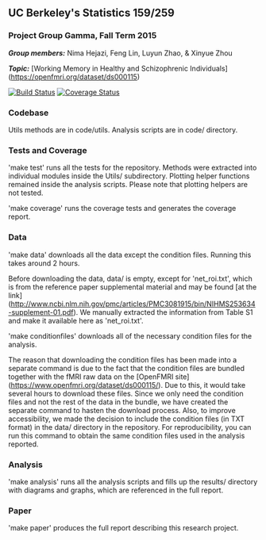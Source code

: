## UC Berkeley's Statistics 159/259
### Project Group Gamma, Fall Term 2015 

_**Group members:**_ Nima Hejazi, Feng Lin, Luyun Zhao, & Xinyue Zhou

_**Topic:**_ [Working Memory in Healthy and Schizophrenic Individuals] (https://openfmri.org/dataset/ds000115)

[![Build Status](https://travis-ci.org/berkeley-stat159/project-gamma.svg?branch=master)](https://travis-ci.org/berkeley-stat159/project-gamma?branch=master)
[![Coverage Status](https://coveralls.io/repos/berkeley-stat159/project-gamma/badge.svg?branch=master)](https://coveralls.io/r/berkeley-stat159/project-gamma?branch=master)

### Codebase 

Utils methods are in code/utils. Analysis scripts are in code/ directory. 

### Tests and Coverage

'make test' runs all the tests for the repository. Methods were extracted into individual modules inside the Utils/ subdirectory. Plotting helper functions remained inside the analysis scripts. Please note that plotting helpers are not tested.

'make coverage' runs the coverage tests and generates the coverage report.

### Data

'make data' downloads all the data except the condition files. Running this takes around 2 hours. 

Before downloading the data, data/ is empty, except for 'net_roi.txt', which is from the reference paper supplemental material and may be found [at the link] (http://www.ncbi.nlm.nih.gov/pmc/articles/PMC3081915/bin/NIHMS253634-supplement-01.pdf). We manually extracted the information from Table S1 and make it available here as 'net_roi.txt'.

'make conditionfiles' downloads all of the necessary condition files for the analysis.

The reason that downloading the condition files has been made into a separate command is due to the fact that the condition files are bundled together with the fMRI raw data on the [OpenFMRI site] (https://www.openfmri.org/dataset/ds000115/). Due to this, it would take several hours to download these files. Since we only need the condition files and not the rest of the data in the bundle, we have created the separate command to hasten the download process. Also, to improve accessibility, we made the decision to include the condition files (in TXT format) in the data/ directory in the repository. For reproducibility, you can run this command to obtain the same condition files used in the analysis reported.

### Analysis

'make analysis' runs all the analysis scripts and fills up the results/ directory with diagrams and graphs, which are referenced in the full report.

### Paper

'make paper' produces the full report describing this research project.

